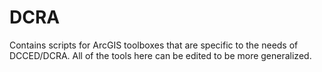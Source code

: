 # DCRA
Contains scripts for ArcGIS toolboxes that are specific to the needs of DCCED/DCRA. All of the tools here can be edited to be more generalized.
